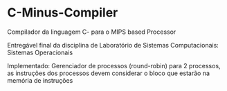 # C-Minus-Compiler
Compilador da linguagem C- para o MIPS based Processor

Entregável final da disciplina de Laboratório de Sistemas Computacionais: Sistemas Operacionais

Implementado: Gerenciador de processos (round-robin) para 2 processos, as instruções dos processos devem considerar o bloco que estarão na memória de instruções